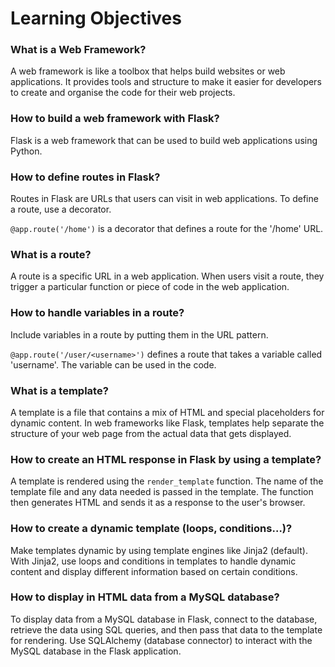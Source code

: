 # Learning Objectives

### What is a Web Framework?

A web framework is like a toolbox that helps build websites or web applications. It provides tools and structure to make it easier for developers to create and organise the code for their web projects.

### How to build a web framework with Flask?

Flask is a web framework that can be used to build web applications using Python.

### How to define routes in Flask?

Routes in Flask are URLs that users can visit in web applications. To define a route, use a decorator.

`@app.route('/home')` is a decorator that defines a route for the '/home' URL.

### What is a route?

A route is a specific URL in a web application. When users visit a route, they trigger a particular function or piece of code in the web application.

### How to handle variables in a route?

Include variables in a route by putting them in the URL pattern.

`@app.route('/user/<username>')` defines a route that takes a variable called 'username'. The variable can be used in the code.

### What is a template?

A template is a file that contains a mix of HTML and special placeholders for dynamic content. In web frameworks like Flask, templates help separate the structure of your web page from the actual data that gets displayed.

### How to create an HTML response in Flask by using a template?

A template is rendered using the `render_template` function. The name of the template file and any data needed is passed in the template. The function then generates HTML and sends it as a response to the user's browser.

### How to create a dynamic template (loops, conditions…)?

Make templates dynamic by using template engines like Jinja2 (default). With Jinja2, use loops and conditions in templates to handle dynamic content and display different information based on certain conditions.

### How to display in HTML data from a MySQL database?

To display data from a MySQL database in Flask, connect to the database, retrieve the data using SQL queries, and then pass that data to the template for rendering. Use SQLAlchemy (database connector) to interact with the MySQL database in the Flask application.
